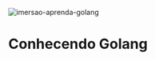 ![imersao-aprenda-golang](https://user-images.githubusercontent.com/54871018/225409502-46b2d9f4-94b2-4923-89ab-07cf72c9e649.png)

# Conhecendo Golang
